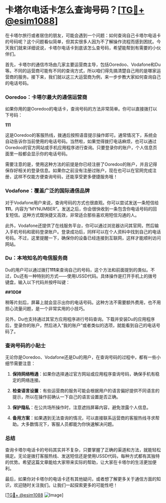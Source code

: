 # 卡塔尔电话卡怎么查询号码？[[TG💪+ @esim1088](https://t.me/s/esim1088)]

在卡塔尔旅行或者居住的朋友，可能会遇到一个问题：如何查询自己卡塔尔电话卡的号码呢？这个问题看似简单，但其实很多人因为不了解操作流程而感到困扰。今天我们就来详细说说，卡塔尔电话卡到底该怎么查号码，希望能帮到有需要的小伙伴们。

首先，卡塔尔的通信市场由几家主要运营商主导，包括Ooredoo、Vodafone和Du等。不同的运营商可能有不同的查询方式，所以咱们得先搞清楚自己用的是哪家运营商的服务。接下来，我们就以这三大运营商为例，来一步步教大家如何查询自己的电话号码。

### Ooredoo：卡塔尔最大的通信运营商

如果你用的是Ooredoo的电话卡，查询号码的方法非常简单。你可以直接拨打以下号码：

**111**

这是Ooredoo的客服热线，拨通后按照语音提示操作即可。通常情况下，系统会自动告诉你当前使用的电话号码。当然啦，如果觉得拨打电话麻烦，也可以通过Ooredoo的官方网站或手机应用程序进行查询。只要登录你的账户，个人信息页面里一般都会显示你的电话号码。

需要注意的是，使用这种方法的前提是你已经注册了Ooredoo的账户，并且记得保存好相关的登录信息。如果你之前没有注册过账户，现在也可以在官网完成注册，这样不仅能方便查询号码，还能享受更多便捷服务哦！

### Vodafone：覆盖广泛的国际通信品牌

对于Vodafone用户来说，查询号码的方式也很直观。你可以尝试发送一条短信给**111**，内容为“MYNUMBER”。发送之后，你会很快收到一条包含你电话号码的回复短信。这种方式既快捷又高效，非常适合那些喜欢用短信沟通的人。

此外，Vodafone还提供了在线服务平台，你可以通过浏览器访问其官网，然后输入手机号码和密码登录账户。登录成功后，同样可以在个人资料中找到自己的电话号码。不过，这里提醒一下，确保你的设备已经连接到互联网，这样才能顺利访问网站。

### Du：本地知名的电信服务商

Du的用户可以通过拨打**111**来查询自己的号码，这个方法和前面提到的类似。不过，Du还有一种特别的方式——使用USSD代码。具体操作是打开手机上的拨号键盘，输入以下代码并按呼叫键：

**##100#**

稍等片刻后，屏幕上就会显示出你的电话号码。这种方法不需要额外费用，也不用担心流量问题，是一个非常实用的小技巧。

另外，Du也支持通过其官方应用程序进行号码查询。下载并安装Du的应用程序后，登录你的账户，然后进入“我的账户”或者类似的选项，就能看到自己的电话号码了。

### 查询号码的小贴士

无论你是Ooredoo、Vodafone还是Du的用户，在查询号码的过程中，都有一些小细节需要注意：

1. **保持网络畅通**：如果你选择通过官方网站或应用程序查询号码，确保手机有稳定的网络连接。
   
2. **检查语言设置**：有些运营商的服务可能会根据用户的语言偏好提供不同语言的提示，所以在操作前确认一下自己的语言设置是否正确。

3. **保护隐私**：在公共场所操作时，注意遮挡屏幕内容，避免泄露个人信息。

4. **备用方案**：如果遇到无法查询的情况，可以直接联系运营商的客服热线寻求帮助。大多数情况下，客服人员都能为你快速解决问题。

### 总结

查询卡塔尔电话卡的号码其实并不复杂，只要掌握了正确的渠道和方法，就能轻松搞定。无论是拨打客服热线、发送短信还是使用USSD代码，每种方式都有其独特的优势。希望这篇文章能给大家带来实际的帮助，让大家在卡塔尔的生活更加便利。

最后，如果你对卡塔尔的电话卡还有其他疑问，或者想了解更多关于通信方面的知识，欢迎随时关注我们。让我们一起探索更多的可能性吧！

[[TG💪+ @esim1088](https://t.me/s/esim1088) ![Image](https://i.postimg.cc/4NQfJmqS/Snipaste-2025-05-13-00-14-12.png)]